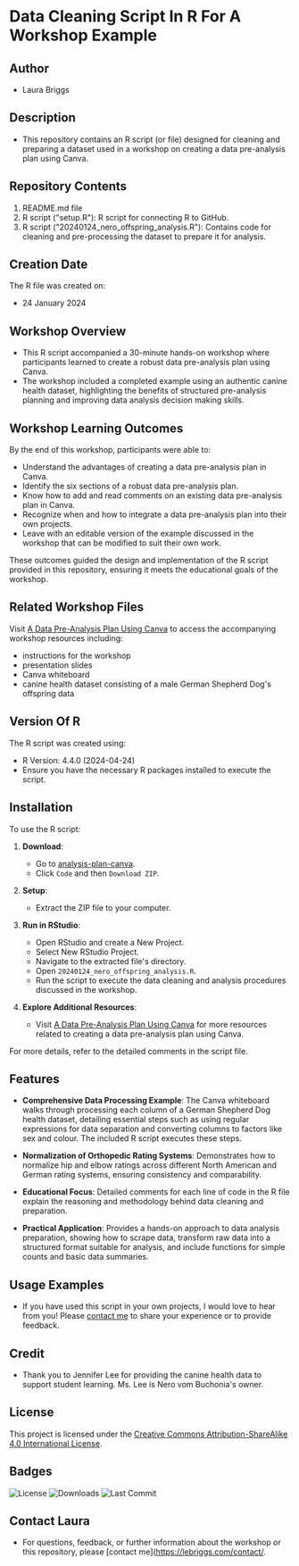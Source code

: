 # Data Cleaning Script In R For A Workshop Example

## Author

* Laura Briggs

## Description

* This repository contains an R script (or file) designed for cleaning and preparing a dataset used in a workshop on creating a data pre-analysis plan using Canva.

## Repository Contents

1. README.md file
2. R script ("setup.R"): R script for connecting R to GitHub.
3. R script ("20240124_nero_offspring_analysis.R"): Contains code for cleaning and pre-processing the dataset to prepare it for analysis.

## Creation Date

The R file was created on:
* 24 January 2024

## Workshop Overview

* This R script accompanied a 30-minute hands-on workshop where participants learned to create a robust data pre-analysis plan using Canva. 
* The workshop included a completed example using an authentic canine health dataset, highlighting the benefits of structured pre-analysis planning and improving data analysis decision making skills.

## Workshop Learning Outcomes

By the end of this workshop, participants were able to:

- Understand the advantages of creating a data pre-analysis plan in Canva.
- Identify the six sections of a robust data pre-analysis plan.
- Know how to add and read comments on an existing data pre-analysis plan in Canva.
- Recognize when and how to integrate a data pre-analysis plan into their own projects.
- Leave with an editable version of the example discussed in the workshop that can be modified to suit their own work.

These outcomes guided the design and implementation of the R script provided in this repository, ensuring it meets the educational goals of the workshop.

## Related Workshop Files

Visit [A Data Pre-Analysis Plan Using Canva](https://lebriggs.com/talk/dataplan/) to access the accompanying workshop resources including:

* instructions for the workshop
* presentation slides
* Canva whiteboard
* canine health dataset consisting of a male German Shepherd Dog's offspring data

## Version Of R

The R script was created using:

* R Version: 4.4.0 (2024-04-24)
* Ensure you have the necessary R packages installed to execute the script.

## Installation

To use the R script:

1. **Download**:
   - Go to [analysis-plan-canva](https://github.com/lebriggs/analysis-plan-canva).
   - Click `Code` and then `Download ZIP`.

2. **Setup**:
   - Extract the ZIP file to your computer.

3. **Run in RStudio**:
   - Open RStudio and create a New Project. 
   - Select New RStudio Project.
   - Navigate to the extracted file's directory.
   - Open `20240124_nero_offspring_analysis.R`.
   - Run the script to execute the data cleaning and analysis procedures discussed in the workshop.

4. **Explore Additional Resources**:
   - Visit [A Data Pre-Analysis Plan Using Canva](https://lebriggs.com/talk/dataplan/) for more resources related to creating a data pre-analysis plan using Canva.

For more details, refer to the detailed comments in the script file.

## Features

- **Comprehensive Data Processing Example**: The Canva whiteboard walks through processing each column of a German Shepherd Dog health dataset, detailing essential steps such as using regular expressions for data separation and converting columns to factors like sex and colour. The included R script executes these steps.

- **Normalization of Orthopedic Rating Systems**: Demonstrates how to normalize hip and elbow ratings across different North American and German rating systems, ensuring consistency and comparability.

- **Educational Focus**: Detailed comments for each line of code in the R file explain the reasoning and methodology behind data cleaning and preparation.

- **Practical Application**: Provides a hands-on approach to data analysis preparation, showing how to scrape data, transform raw data into a structured format suitable for analysis, and include functions for simple counts and basic data summaries.

## Usage Examples

* If you have used this script in your own projects, I would love to hear from you! Please [contact me](https://lebriggs.com/contact/) to share your experience or to provide feedback.

## Credit

* Thank you to Jennifer Lee for providing the canine health data to support student learning. Ms. Lee is Nero vom Buchonia's owner.

## License

This project is licensed under the [Creative Commons Attribution-ShareAlike 4.0 International License](https://creativecommons.org/licenses/by-sa/4.0/).

## Badges

![License](https://img.shields.io/badge/License-CC%20BY--SA%204.0-lightgrey.svg) <!-- License: CC BY-SA 4.0 -->
![Downloads](https://img.shields.io/github/downloads/lebriggs/analysis-plan-canva/total.svg) <!-- Total Downloads -->
![Last Commit](https://img.shields.io/github/last-commit/lebriggs/analysis-plan-canva.svg) <!-- Last Commit -->

## Contact Laura

* For questions, feedback, or further information about the workshop or this repository, please [contact me](https://lebriggs.com/contact/.


